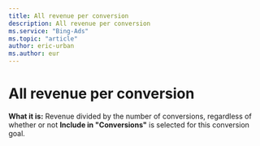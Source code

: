 ```yaml
---
title: All revenue per conversion
description: All revenue per conversion
ms.service: "Bing-Ads"
ms.topic: "article"
author: eric-urban
ms.author: eur
---
```


# All revenue per conversion

**What it is:**    Revenue divided by the number of conversions, regardless of whether or not **Include in "Conversions"** is selected for this conversion goal.



